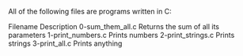 All of the following files are programs written in C:

Filename	Description
0-sum_them_all.c	Returns the sum of all its parameters
1-print_numbers.c	Prints numbers
2-print_strings.c	Prints strings
3-print_all.c	Prints anything
